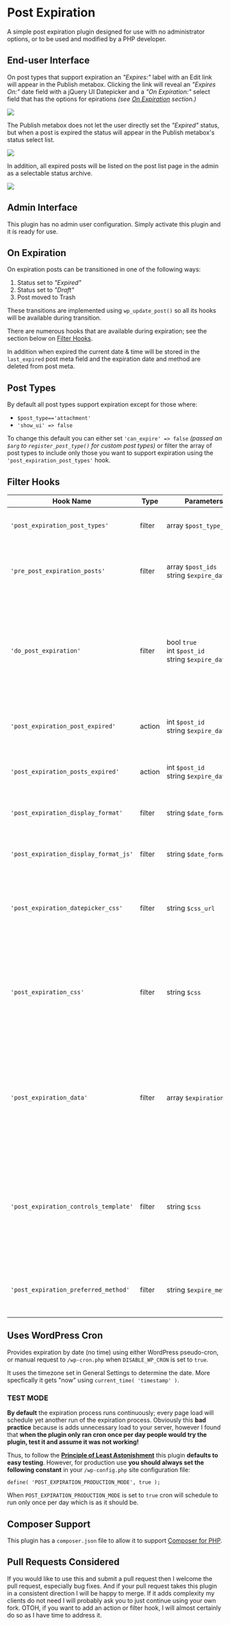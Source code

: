 # Post Expiration

A simple post expiration plugin designed for use with no administrator options, or to be used and modified by a PHP developer. 

## End-user Interface
On post types that support expiration an _"Expires:"_ label with an Edit link will appear in the Publish metabox.  Clicking the link will reveal an _"Expires On:"_ date field with a jQuery UI Datepicker and a _"On Expiration:"_ select field that has the options for epirations _(see [_On Expiration_](#on-expiration) section.)_

![](screenshots/expiration-controls.png)
    
The Publish metabox does not let the user directly set the _"Expired"_ status, but when a post is expired the status will appear in the Publish metabox's status select list. 

![](screenshots/expired-in-publish-metabox.png)

In addition, all expired posts will be listed on the post list page in the admin as a selectable status archive.    

![](screenshots/expired-posts-list.png)

## Admin Interface
This plugin has no admin user configuration. Simply activate this plugin and it is ready for use. 

## On Expiration
On expiration posts can be transitioned in one of the following ways:

1. Status set to _"Expired"_
2. Status set to _"Draft"_
3. Post moved to Trash

These transitions are implemented using `wp_update_post()` so all its hooks will be available during transition.     

There are numerous hooks that are available during expiration; see the section below on [Filter Hooks](#filter-hooks).

In addition when expired the current date & time will be stored in the `last_expired` post meta field and the expiration date and method are deleted from post meta. 
        
## Post Types
By default all post types support expiration except for those where:  

- `$post_type=='attachment'`
- `'show_ui' => false`

To change this default you can either set `'can_expire' => false` _(passed an `$arg` to `register_post_type()` for custom post types)_ or filter the array of post types to include only those you want to support expiration using the `'post_expiration_post_types'` hook.      


## Filter Hooks
Hook Name|Type|Parameters|Description
---------|----|----------|-----------
`'post_expiration_post_types'`|filter|<nobr>array `$post_type_names`</nobr>|Allows filtering the array to include only those post types you want to support expiration.
`'pre_post_expiration_posts'`|filter|array `$post_ids`<br>string `$expire_date`| Allows filtering the array of post IDs to omit or add posts to expire. Expire date is the criteria used to find the post IDs in `yyyy-mm-dd` format.
`'do_post_expiration'`|filter|bool `true`<br>int `$post_id`<br>string `$expire_date`|  Allows running code _before_ a specific post ID is expired and/or to short-circuit post expiration on a specific post ID by returning `false` _(to enable post expiration this hook should return `true`)_. Expire date is the same as for `'post_expiration_posts'`. 
`'post_expiration_post_expired'`|action|int `$post_id`<br>string `$expire_date`| Allows running code _after_ a specific post ID is expired. Expire date is the same as for `'post_expiration_posts'`.
`'post_expiration_posts_expired'`|action|int `$post_id`<br>string `$expire_date`| Allows running code _after_ all post IDs have been expired. Expire date is the same as for `'post_expiration_posts'`.
`'post_expiration_display_format'`|filter|string `$date_format_js`|Allows changing the PHP date format from `'M j, Y'` e.g. _"Jan 1, 2017"_ to something else. 
`'post_expiration_display_format_js'`|filter|string `$date_format_js`|Allows changing the Javascript date format from `'M d, yy'` e.g. _"Jan 1, 2017"_ to something else. 
`'post_expiration_datepicker_css'`|filter|string `$css_url`|Allows changing the CSS URL used for styling the jQuery UI Calendar.  If the return value is empty _(e.g. `false`, `null`, `''`, etc.)_ then no URL will be enqueued.
`'post_expiration_css'`|filter|string `$css`|Allows changing the CSS that is used for styling inside the Publish metabox and that is injected into the `<head>` in an `admin_head` action.  The `$css` value passed for filtering includes the `<style>` tags so technically it is HTML and not CSS, but why quibble?
`'post_expiration_data'`|filter|array `$expiration`|Allows filtering the `$expiration` variable containing elements `expires_label`, `expiration_date` and `expire_method` that the controls template is then given access to.  If the return value is empty _(e.g. `false`, `null`, `''`, etc.)_ then no template will be loaded.
`'post_expiration_controls_template'`|filter|string `$css`|Allows changing the template file used to display the "Expires" controls in the publish metabox. This template will have access to an `$expiration` variable which can be filtered by `'post_expiration_data'` If the return value is empty _(e.g. `false`, `null`, `''`, etc.)_ then  no template will be loaded.
`'post_expiration_preferred_method'`|filter|string `$expire_method`|Allows changing preferred expiration method which is normally set to the last experiation method chosen.


## Uses WordPress Cron
Provides expiration by date (no time) using either WordPress pseudo-cron, or manual request to `/wp-cron.php` when `DISABLE_WP_CRON` is set to `true`.

It uses the timezone set in General Settings to determine the date. More specfically it gets "now" using `current_time( 'timestamp' )`.

### TEST MODE
**By default** the expiration process runs continuously; every page load will schedule yet another run of the expiration process.  Obviously this **bad practice** because is adds unnecessary load to your server, however I found that **when the plugin only ran cron once per day people would try the plugin, test it and assume it was not working!** 

Thus, to follow the [**Principle of Least Astonishment**](https://en.wikipedia.org/wiki/Principle_of_least_astonishment) this plugin **defaults to easy testing**. However, for production use **you should always set the following constant** in your `/wp-config.php` site configuration file:

    define( 'POST_EXPIRATION_PRODUCTION_MODE', true );


When `POST_EXPIRATION_PRODUCTION_MODE` is set to `true` cron will schedule to run only once per day which is as it should be.

   
## Composer Support

This plugin has a `composer.json` file to allow it to support [Composer for PHP](https://getcomposer.org/).

## Pull Requests Considered

If you would like to use this and submit a pull request then I welcome the pull request, especially bug fixes. And if your pull request takes this plugin in a consistent direction I will be happy to merge. If it adds complexity my clients do not need I will probably ask you to just continue using your own fork. OTOH, if you want to add an action or filter hook, I will almost certainly do so as I have time to address it. 
